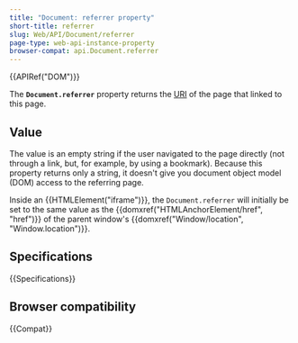 ```yaml
---
title: "Document: referrer property"
short-title: referrer
slug: Web/API/Document/referrer
page-type: web-api-instance-property
browser-compat: api.Document.referrer
---
```


{{APIRef("DOM")}}

The **`Document.referrer`** property returns the [URI](https://www.w3.org/Addressing/#background) of the page that linked to
this page.

## Value

The value is an empty string if the user navigated to the page directly (not through a
link, but, for example, by using a bookmark). Because this property returns only a
string, it doesn't give you document object model (DOM) access to the referring page.

Inside an {{HTMLElement("iframe")}}, the `Document.referrer` will initially
be set to the same value as the {{domxref("HTMLAnchorElement/href", "href")}} of
the parent window's {{domxref("Window/location", "Window.location")}}.

## Specifications

{{Specifications}}

## Browser compatibility

{{Compat}}
